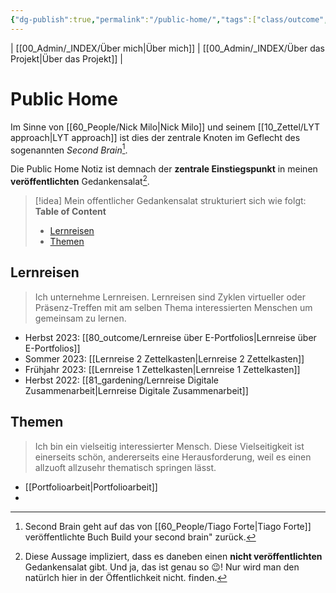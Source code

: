 ```yaml
---
{"dg-publish":true,"permalink":"/public-home/","tags":["class/outcome","gardenEntry"],"created":"2023-11-05T12:59:57.202+01:00","updated":"2023-11-06T08:44:23.748+01:00"}
---
```


| [[00_Admin/_INDEX/Über mich\|Über mich]] | [[00_Admin/_INDEX/Über das Projekt\|Über das Projekt]] |

# Public Home 
Im Sinne von [[60_People/Nick Milo\|Nick Milo]] und seinem [[10_Zettel/LYT approach\|LYT approach]] ist dies der zentrale Knoten im Geflecht des sogenannten *Second Brain*[^1].

Die Public Home Notiz ist demnach der **zentrale Einstiegspunkt** in meinen **veröffentlichten** Gedankensalat[^2]. 

> [!idea] Mein offentlicher Gedankensalat strukturiert sich wie folgt:
> **Table of Content**
> - [Lernreisen](#lernreisen) 
> - [Themen](#themen)
> 
>   


## Lernreisen
> Ich unternehme Lernreisen. Lernreisen sind Zyklen virtueller oder Präsenz-Treffen mit am selben Thema interessierten Menschen um gemeinsam zu lernen.

- Herbst 2023: [[80_outcome/Lernreise über E-Portfolios\|Lernreise über E-Portfolios]]
- Sommer 2023: [[Lernreise 2 Zettelkasten\|Lernreise 2 Zettelkasten]]
- Frühjahr 2023: [[Lernreise 1 Zettelkasten\|Lernreise 1 Zettelkasten]]
- Herbst 2022: [[81_gardening/Lernreise Digitale Zusammenarbeit\|Lernreise Digitale Zusammenarbeit]]

## Themen
> Ich bin ein vielseitig interessierter Mensch. Diese Vielseitigkeit ist einerseits schön, andererseits eine Herausforderung, weil es einen allzuoft allzusehr thematisch springen lässt.

- [[Portfolioarbeit\|Portfolioarbeit]]
- 



[^1]: Second Brain geht auf das von [[60_People/Tiago Forte\|Tiago Forte]] veröffentlichte Buch Build your second brain" zurück.
[^2]: Diese Aussage impliziert, dass es daneben einen **nicht veröffentlichten** Gedankensalat gibt. Und ja, das ist genau so 😉! Nur wird man den natürlch hier in der Öffentlichkeit nicht. finden.